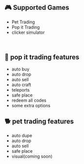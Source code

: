 ## 🎮 Supported Games

- Pet Trading
- Pop it Trading
- clicker simulator
<br/>

## 🌠 pop it trading features
- auto buy
- auto drop
- auto sell
- auto craft
- teleports
- safe place
- redeem all codes
- some extra options

## 🐕 pet trading features
- auto dupe
- auto drop
- auto sell
- safe place
- visual(coming soon)
